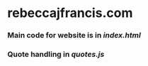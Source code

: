 # rebeccajfrancis.com

### Main code for website is in *index.html*
### Quote handling in *quotes.js*

